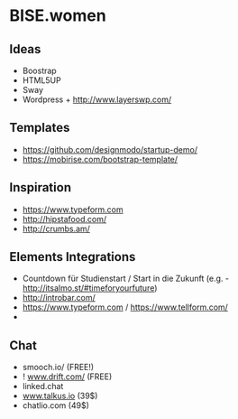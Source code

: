 # BISE.women
## Ideas
- Boostrap
- HTML5UP
- Sway
- Wordpress + http://www.layerswp.com/

## Templates
- https://github.com/designmodo/startup-demo/
- https://mobirise.com/bootstrap-template/

## Inspiration
- https://www.typeform.com
- http://hipstafood.com/
- http://crumbs.am/


## Elements Integrations
- Countdown für Studienstart / Start in die Zukunft (e.g. - http://itsalmo.st/#timeforyourfuture)
- http://introbar.com/
- https://www.typeform.com / https://www.tellform.com/
-


## Chat
- smooch.io/ (FREE!)
- ! www.drift.com/ (FREE)
- linked.chat
- www.talkus.io (39$)
- chatlio.com (49$)
